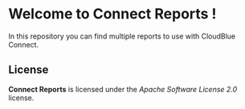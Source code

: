 # Welcome to Connect Reports !

In this repository you can find multiple reports to use with CloudBlue Connect.


## License

**Connect Reports** is licensed under the *Apache Software License 2.0* license.
